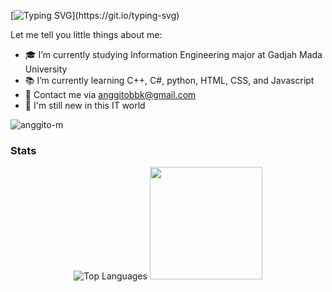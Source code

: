 [![Typing SVG](https://readme-typing-svg.herokuapp.com/?font=Fira+Code&color=ffffff&size=45&center=true&vCenter=true&width=1000&lines=👋+Hi,+I'm+Anggito!;Welcome+to+my+GitHub!;Let's+create+something+awesome!)](https://git.io/typing-svg)

<!--### Hi there 👋 -->

<!--**anggito-m/anggito-m** is a ✨ _special_ ✨ repository because its `README.md` (this file) appears on your GitHub profile.-->

<!--### I'm Anggito -->
Let me tell you little things about me:
- 🎓 I’m currently studying Information Engineering major at Gadjah Mada University
- 📚 I’m currently learning C++, C#, python, HTML, CSS, and Javascript
- 📧 Contact me via anggitobbk@gmail.com
- 🐣 I'm still new in this IT world
  
<img src="https://komarev.com/ghpvc/?username=anggito-m&label=Profile%20views&color=0e75b6&style=flat" alt="anggito-m" />

### Stats

<p align="center"> 
<img src="https://github-readme-stats.vercel.app/api/top-langs?username=anggito-m&layout=compact&theme=radical" alt="Top Languages" />
<img height="180em" src="https://github-readme-stats-eight-theta.vercel.app/api?username=anggito-m&show_icons=true&theme=algolia&include_all_commits=true&count_private=true"/></p>
